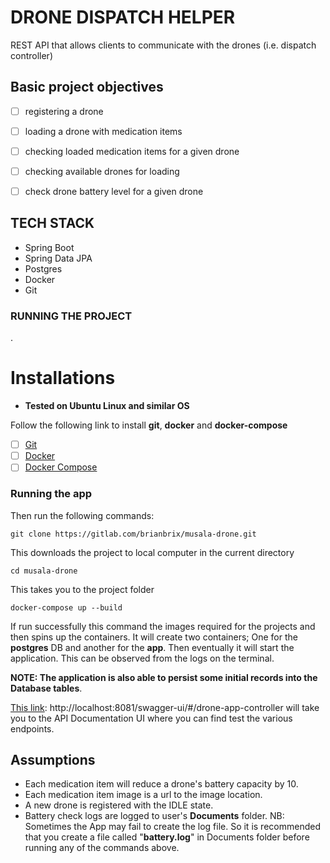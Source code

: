 # DRONE DISPATCH HELPER

REST API that allows clients to communicate with the drones (i.e. dispatch controller)

## Basic project objectives
- [ ] registering a drone
- [ ] loading a drone with medication items
- [ ] checking loaded medication items for a given drone
- [ ] checking available drones for loading
- [ ] check drone battery level for a given drone


## TECH STACK
- Spring Boot
- Spring Data JPA
- Postgres
- Docker
- Git

### RUNNING THE PROJECT
.
# Installations
- **Tested on Ubuntu Linux and similar OS**

Follow the following link to install **git**, **docker** and **docker-compose**
- [ ] [Git](https://www.digitalocean.com/community/tutorials/how-to-install-git-on-ubuntu-20-04)
- [ ] [Docker](https://docs.docker.com/engine/install/ubuntu/) 
- [ ] [Docker Compose](https://docs.docker.com/compose/install/)
### Running the app
Then run the following commands:
```
git clone https://gitlab.com/brianbrix/musala-drone.git
```
This downloads the project to local computer in the current directory
```
cd musala-drone
```
This takes you to the project folder
```
docker-compose up --build
```

If run successfully this command the images required for the projects and then spins up the containers. It will create two containers; One for the **postgres** DB and another for the **app**.
Then eventually it will start the application. This can be observed from the logs on the terminal.

**NOTE: The application is also able to persist some initial records into the Database tables**.

[This link](http://localhost:8081/swagger-ui/#/drone-app-controller):
http://localhost:8081/swagger-ui/#/drone-app-controller
will take you to the API Documentation UI where you can find test the various endpoints.

## Assumptions 
- Each medication item will reduce a drone's battery capacity by 10.
- Each medication item image is a url to the image location.
- A new drone is registered with the IDLE state.
- Battery check logs are logged to user's **Documents** folder.
NB: Sometimes the App may fail to create the log file. So it is recommended that you create a file called "**battery.log**" in Documents folder before running any of the commands above.